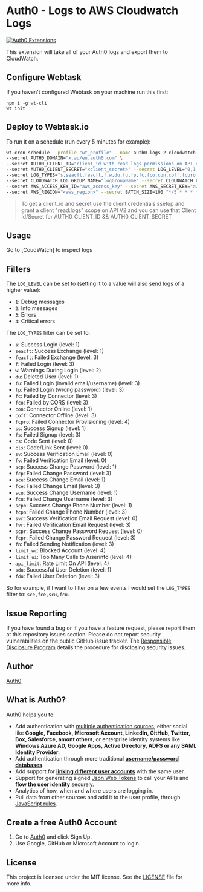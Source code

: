 # Auth0 - Logs to AWS Cloudwatch Logs

[![Auth0 Extensions](http://cdn.auth0.com/extensions/assets/badge.svg)](https://sandbox.it.auth0.com/api/run/auth0-extensions/extensions-badge?webtask_no_cache=1)

This extension will take all of your Auth0 logs and export them to CloudWatch.

## Configure Webtask

If you haven't configured Webtask on your machine run this first:

```
npm i -g wt-cli
wt init
```


## Deploy to Webtask.io

To run it on a schedule (run every 5 minutes for example):

```bash
wt cron schedule --profile "wt_profile" --name auth0-logs-2-cloudwatch \
--secret AUTH0_DOMAIN="x.au/eu.auth0.com" \
--secret AUTH0_CLIENT_ID="client_id with read logs permissions on API V2" \
--secret AUTH0_CLIENT_SECRET="<client_secret>" --secret LOG_LEVEL="0,1,2,3,4" \
--secret LOG_TYPES="s,seacft,feacft,f,w,du,fu,fp,fc,fco,con,coff,fcpro,ss,fs,cs,cls,sv,fv,scp,fcp,sce,fce,scu,fcu,scpn,fcpn,svr,fvr,scpr,fcpr,fn,limit_wc,limit_ui,api_limit,sdu,fdu" \
--secret CLOUDWATCH_LOG_GROUP_NAME="logGroupName" --secret CLOUDWATCH_LOG_STREAM_NAME="logStreamName" \
--secret AWS_ACCESS_KEY_ID="aws_access_key" --secret AWS_SECRET_KEY="aws_secret_key" \
--secret AWS_REGION="<aws_region>" --secret BATCH_SIZE=100 "*/5 * * * *" index.js
```


> To get a client_id and secret use the client credentials ssetup and grant a client "read:logs" scope on API V2 and you can use that Client Id/Secret for AUTH0_CLIENT_ID && AUTH0_CLIENT_SECRET


## Usage

Go to [CoudWatch] to inspect logs

## Filters

The `LOG_LEVEL` can be set to (setting it to a value will also send logs of a higher value):

 - `1`: Debug messages
 - `2`: Info messages
 - `3`: Errors
 - `4`: Critical errors

The `LOG_TYPES` filter can be set to:

- `s`: Success Login (level: 1)
- `seacft`: Success Exchange (level: 1)
- `feacft`: Failed Exchange (level: 3)
- `f`: Failed Login (level: 3)
- `w`: Warnings During Login (level: 2)
- `du`: Deleted User (level: 1)
- `fu`: Failed Login (invalid email/username) (level: 3)
- `fp`: Failed Login (wrong password) (level: 3)
- `fc`: Failed by Connector (level: 3)
- `fco`: Failed by CORS (level: 3)
- `con`: Connector Online (level: 1)
- `coff`: Connector Offline (level: 3)
- `fcpro`: Failed Connector Provisioning (level: 4)
- `ss`: Success Signup (level: 1)
- `fs`: Failed Signup (level: 3)
- `cs`: Code Sent (level: 0)
- `cls`: Code/Link Sent (level: 0)
- `sv`: Success Verification Email (level: 0)
- `fv`: Failed Verification Email (level: 0)
- `scp`: Success Change Password (level: 1)
- `fcp`: Failed Change Password (level: 3)
- `sce`: Success Change Email (level: 1)
- `fce`: Failed Change Email (level: 3)
- `scu`: Success Change Username (level: 1)
- `fcu`: Failed Change Username (level: 3)
- `scpn`: Success Change Phone Number (level: 1)
- `fcpn`: Failed Change Phone Number (level: 3)
- `svr`: Success Verification Email Request (level: 0)
- `fvr`: Failed Verification Email Request (level: 3)
- `scpr`: Success Change Password Request (level: 0)
- `fcpr`: Failed Change Password Request (level: 3)
- `fn`: Failed Sending Notification (level: 3)
- `limit_wc`: Blocked Account (level: 4)
- `limit_ui`: Too Many Calls to /userinfo (level: 4)
- `api_limit`: Rate Limit On API (level: 4)
- `sdu`: Successful User Deletion (level: 1)
- `fdu`: Failed User Deletion (level: 3)

So for example, if I want to filter on a few events I would set the `LOG_TYPES` filter to: `sce,fce,scu,fcu`.

## Issue Reporting

If you have found a bug or if you have a feature request, please report them at this repository issues section. Please do not report security vulnerabilities on the public GitHub issue tracker. The [Responsible Disclosure Program](https://auth0.com/whitehat) details the procedure for disclosing security issues.

## Author

[Auth0](auth0.com)

## What is Auth0?

Auth0 helps you to:

* Add authentication with [multiple authentication sources](https://docs.auth0.com/identityproviders), either social like **Google, Facebook, Microsoft Account, LinkedIn, GitHub, Twitter, Box, Salesforce, amont others**, or enterprise identity systems like **Windows Azure AD, Google Apps, Active Directory, ADFS or any SAML Identity Provider**.
* Add authentication through more traditional **[username/password databases](https://docs.auth0.com/mysql-connection-tutorial)**.
* Add support for **[linking different user accounts](https://docs.auth0.com/link-accounts)** with the same user.
* Support for generating signed [Json Web Tokens](https://docs.auth0.com/jwt) to call your APIs and **flow the user identity** securely.
* Analytics of how, when and where users are logging in.
* Pull data from other sources and add it to the user profile, through [JavaScript rules](https://docs.auth0.com/rules).

## Create a free Auth0 Account

1. Go to [Auth0](https://auth0.com) and click Sign Up.
2. Use Google, GitHub or Microsoft Account to login.

## License

This project is licensed under the MIT license. See the [LICENSE](LICENSE) file for more info.
